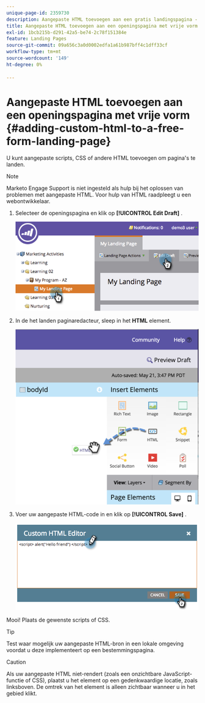 ```yaml
---
unique-page-id: 2359730
description: Aangepaste HTML toevoegen aan een gratis landingspagina - Marketo Docs - Productdocumentatie
title: Aangepaste HTML toevoegen aan een openingspagina met vrije vorm
exl-id: 1bcb215b-d291-42a5-be74-2c78f151384e
feature: Landing Pages
source-git-commit: 09a656c3a0d0002edfa1a61b987bff4c1dff33cf
workflow-type: tm+mt
source-wordcount: '149'
ht-degree: 0%

---
```


# Aangepaste HTML toevoegen aan een openingspagina met vrije vorm {#adding-custom-html-to-a-free-form-landing-page}

U kunt aangepaste scripts, CSS of andere HTML toevoegen om pagina&#39;s te landen.

>[!NOTE]
>
>Marketo Engage Support is niet ingesteld als hulp bij het oplossen van problemen met aangepaste HTML. Voor hulp van HTML raadpleegt u een webontwikkelaar.

1. Selecteer de openingspagina en klik op **[!UICONTROL Edit Draft]** .

   ![](assets/image2014-9-17-12-3a2-3a15.png)

1. In de het landen paginaredacteur, sleep in het **HTML** element.

   ![](assets/image2015-5-21-15-3a52-3a42.png)

1. Voer uw aangepaste HTML-code in en klik op **[!UICONTROL Save]** .

   ![](assets/image2014-9-17-12-3a3-3a39.png)

Mooi! Plaats de gewenste scripts of CSS.

>[!TIP]
>
>Test waar mogelijk uw aangepaste HTML-bron in een lokale omgeving voordat u deze implementeert op een bestemmingspagina.

>[!CAUTION]
>
>Als uw aangepaste HTML niet-rendert (zoals een onzichtbare JavaScript-functie of CSS), plaatst u het element op een gedenkwaardige locatie, zoals linksboven. De omtrek van het element is alleen zichtbaar wanneer u in het gebied klikt.

